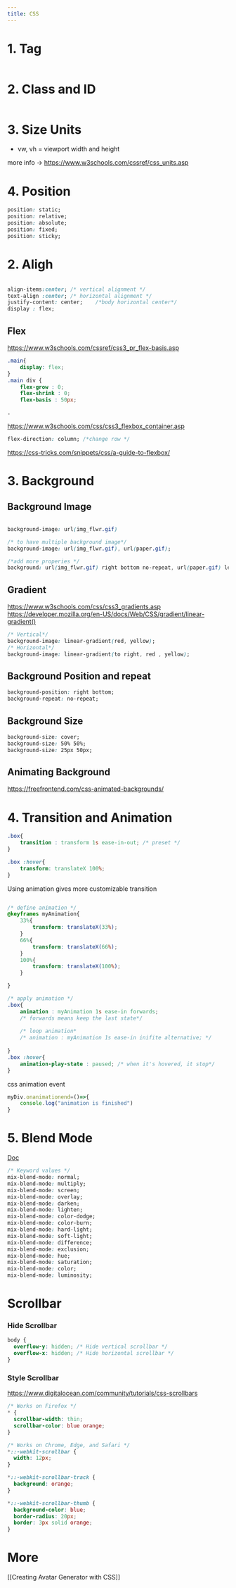 ```yaml
---
title: CSS
---
```


# 1. Tag
```css
```






# 2. Class and ID
```css
```



# 3. Size Units
- vw, vh = viewport width and height

more info -> https://www.w3schools.com/cssref/css_units.asp


# 4. Position
```css
position: static;
position: relative;
position: absolute;
position: fixed;
position: sticky;
```



# 2. Aligh
```css

align-items:center; /* vertical alignment */
text-align :center; /* horizontal alignment */
justify-content: center;    /*body horizontal center*/
display : flex;

```

## Flex
https://www.w3schools.com/cssref/css3_pr_flex-basis.asp
```css
.main{
	display: flex;
}
.main div {
	flex-grow : 0;
	flex-shrink : 0;
	flex-basis : 50px; 

.
```
https://www.w3schools.com/css/css3_flexbox_container.asp
```css
flex-direction: column; /*change row */
```
https://css-tricks.com/snippets/css/a-guide-to-flexbox/




# 3. Background

## Background Image
```css

background-image: url(img_flwr.gif)

/* to have multiple background image*/ 
background-image: url(img_flwr.gif), url(paper.gif);

/*add more properies */
background: url(img_flwr.gif) right bottom no-repeat, url(paper.gif) left top repeat;

```


## Gradient
https://www.w3schools.com/css/css3_gradients.asp
https://developer.mozilla.org/en-US/docs/Web/CSS/gradient/linear-gradient()
```css
/* Vertical*/
background-image: linear-gradient(red, yellow);
/* Horizontal*/ 
background-image: linear-gradient(to right, red , yellow);
```


## Background Position and repeat
```css
background-position: right bottom;
background-repeat: no-repeat;
```


## Background Size
```css
background-size: cover;
background-size: 50% 50%;
background-size: 25px 50px;
```

## Animating Background
https://freefrontend.com/css-animated-backgrounds/


# 4. Transition and Animation

```css
.box{
	transition : transform 1s ease-in-out; /* preset */
}

.box :hover{
	transform: translateX 100%;
}


```

Using animation gives more customizable transition
```css

/* define animation */
@keyframes myAnimation{
	33%{
		transform: translateX(33%);
	}
	66%{
		transform: translateX(66%);
	}
	100%{
		transform: translateX(100%);
	}

}

/* apply animation */ 
.box{
	animation : myAnimation 1s ease-in forwards;
	/* forwards means keep the last state*/
	
	/* loop animation*
	/* animation : myAnimation 1s ease-in inifite alternative; */
	
}
.box :hover{
	animation-play-state : paused; /* when it's hovered, it stop*/
}
```

css animation event
```js
myDiv.onanimationend=()=>{
    console.log("animation is finished")
}
```



# 5. Blend Mode
[Doc](https://developer.mozilla.org/en-US/docs/Web/CSS/mix-blend-mode)
```css
/* Keyword values */
mix-blend-mode: normal;
mix-blend-mode: multiply;
mix-blend-mode: screen;
mix-blend-mode: overlay;
mix-blend-mode: darken;
mix-blend-mode: lighten;
mix-blend-mode: color-dodge;
mix-blend-mode: color-burn;
mix-blend-mode: hard-light;
mix-blend-mode: soft-light;
mix-blend-mode: difference;
mix-blend-mode: exclusion;
mix-blend-mode: hue;
mix-blend-mode: saturation;
mix-blend-mode: color;
mix-blend-mode: luminosity;
```






# Scrollbar

### Hide Scrollbar
```css
body {
  overflow-y: hidden; /* Hide vertical scrollbar */
  overflow-x: hidden; /* Hide horizontal scrollbar */
}
```

### Style Scrollbar
https://www.digitalocean.com/community/tutorials/css-scrollbars
```css
/* Works on Firefox */
* {
  scrollbar-width: thin;
  scrollbar-color: blue orange;
}

/* Works on Chrome, Edge, and Safari */
*::-webkit-scrollbar {
  width: 12px;
}

*::-webkit-scrollbar-track {
  background: orange;
}

*::-webkit-scrollbar-thumb {
  background-color: blue;
  border-radius: 20px;
  border: 3px solid orange;
}

```





# More
[[Creating Avatar Generator with CSS]]